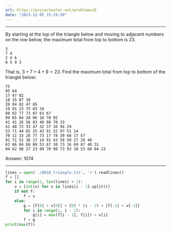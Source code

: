 ```yaml
---
url: https://projecteuler.net/problem=18
date: "2023-12-05 15:29:50"
---
```

---
By starting at the top of the triangle below and moving to adjacent numbers on the row below, the maximum total from top to bottom is $23$.
```
3
7 4
2 4 6
8 5 9 3
```

That is, $3 + 7 + 4 + 9 = 23$.
Find the maximum total from top to bottom of the triangle below:

```
75
95 64
17 47 82
18 35 87 10
20 04 82 47 65
19 01 23 75 03 34
88 02 77 73 07 63 67
99 65 04 28 06 16 70 92
41 41 26 56 83 40 80 70 33
41 48 72 33 47 32 37 16 94 29
53 71 44 65 25 43 91 52 97 51 14
70 11 33 28 77 73 17 78 39 68 17 57
91 71 52 38 17 14 91 43 58 50 27 29 48
63 66 04 68 89 53 67 30 73 16 69 87 40 31
04 62 98 27 23 09 70 98 73 93 38 53 60 04 23
```

Answer: 1074

---
```python
lines = open('./0018_triangle.txt', 'r').readlines()
f = []
for i in range(1, len(lines) + 1):
    v = [int(x) for x in lines[i - 1].split()]
    if not f:
        f = v
    else:
        g = [f[0] + v[0]] + [0] * (i - 2) + [f[-1] + v[-1]]
        for i in range(1, i - 1):
            g[i] = max(f[i - 1], f[i]) + v[i]
        f = g
print(max(f))
```
